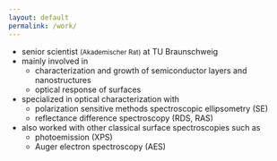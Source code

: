 ```yaml
---
layout: default
permalink: /work/
---
```


* senior scientist <small>(Akademischer Rat)</small> at TU Braunschweig
* mainly involved in
    * characterization and growth of semiconductor layers and nanostructures
    * optical response of surfaces
* specialized in optical characterization with
    * polarization sensitive methods spectroscopic ellipsometry (SE)
    * reflectance difference spectroscopy (RDS, RAS)
* also worked with other classical surface spectroscopies such as
    * photoemission (XPS)
    * Auger electron spectroscopy (AES)
